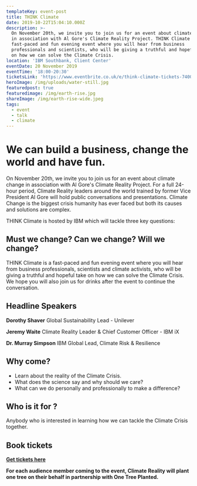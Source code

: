 ```yaml
---
templateKey: event-post
title: THINK Climate
date: 2019-10-22T15:04:10.000Z
description: >-
  On November 20th, we invite you to join us for an event about climate change
  in association with Al Gore's Climate Reality Project. THINK Climate is a
  fast-paced and fun evening event where you will hear from business
  professionals and scientists, who will be giving a truthful and hopeful take
  on how we can solve the Climate Crisis.
location: 'IBM Southbank, Client Center'
eventDate: 20 November 2019
eventTime: '18:00-20:30'
ticketsLink: 'https://www.eventbrite.co.uk/e/think-climate-tickets-74001529567'
heroImage: /img/uploads/water-still.jpg
featuredpost: true
featuredimage: /img/earth-rise.jpg
shareImage: /img/earth-rise-wide.jpeg
tags:
  - event
  - talk
  - climate
---
```

# We can build a business, change the world and have fun.

On November 20th, we invite you to join us for an event about climate change in association with Al Gore's Climate Reality Project. For a full 24-hour period, Climate Reality leaders around the world trained by former Vice President Al Gore will hold public conversations and presentations. Climate Change is the biggest crisis humanity has ever faced but both its causes and solutions are complex.

THINK Climate is hosted by IBM which will tackle three key questions:

## Must we change? Can we change? Will we change?

THINK Climate is a fast-paced and fun evening event where you will hear from business professionals, scientists and climate activists, who will be giving a truthful and hopeful take on how we can solve the Climate Crisis. We hope you will also join us for drinks after the event to continue the conversation.

## Headline Speakers

**Dorothy Shaver**
Global Sustainability
Lead - Unilever

**Jeremy Waite**
Climate Reality Leader & Chief
Customer Officer - IBM iX

**Dr. Murray Simpson**
IBM Global Lead, Climate
Risk & Resilience

## Why come?
* Learn about the reality of the Climate Crisis.
* What does the science say and why should we care?
* What can we do personally and professionally to make a difference?

## Who is it for ?

Anybody who is interested in learning how we can tackle the Climate Crisis together.

## Book tickets

**<a href="https://www.eventbrite.co.uk/e/think-climate-tickets-74001529567" rel="noopener noreferrer" target="_blank">Get tickets here</a>**

**For each audience member coming to the event, Climate Reality will plant one tree on their behalf in partnership with One Tree Planted.**
